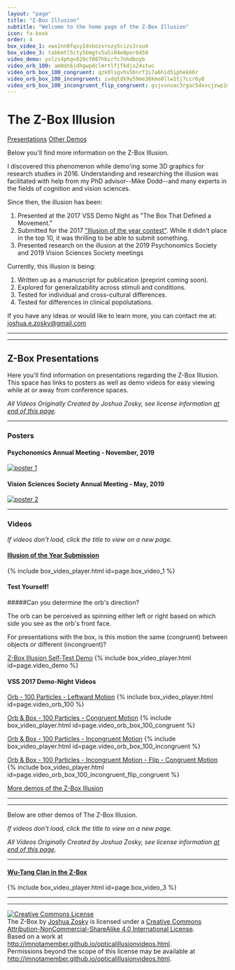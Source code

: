```yaml
---
layout: "page"
title: "Z-Box Illusion"
subtitle: "Welcome to the home page of the Z-Box Illusion"
icon: fa-book
order: 4
box_video_1: xwo1nn8fqsy1dvbozvrozy5cizs3rxu4
box_video_3: tabkmtl5cty5bmgtv5u5i04e8per0450
video_demo: yxlzs4phgv829cf087hbirfc7nhdboyb
video_orb_100: am0dn6jdhgwpdclmrtlfjfkdjs24stwc
video_orb_box_100_congruent: qzk0lsgvhs5bnrf3i7a6hid5iphek66r
video_orb_box_100_incongruent: ivdqtdk9y59me36kmo8llw1tj7ccr6y8
video_orb_box_100_incongruent_flip_congruent: gsjvvnuac3rgac5dxvcjzwp1mn9xql4n 
---
```


# The Z-Box Illusion

<a href="#presentations" class="button scrolly">Presentations</a>
<a href="#demos" class="button scrolly">Other Demos</a>

Below you'll find more information on the Z-Box Illusion.

I discovered this phenomenon while demo'ing some 3D graphics for research studies in 2016. Understanding and researching the illusion was facilitated with help from my PhD advisor--Mike Dodd--and many experts in the fields of cognition and vision sciences.

Since then, the illusion has been:
1. Presented at the 2017 VSS Demo Night as "The Box That Defined a Movement."
2. Submitted for the 2017 ["Illusion of the year contest"](http://illusionoftheyear.com/). While it didn't place in the top 10, it was thrilling to be able to submit something.
3. Presented research on the illusion at the 2019 Psychonomics Society and 2019 Vision Sciences Society meetings

Currently, this illusion is being:
1. Written up as a manuscript for publication (preprint coming soon).
2. Explored for generalizability across stimuli and conditions.
3. Tested for individual and cross-cultural differences.
4. Tested for differences in clinical popolutations.

If you have any ideas or would like to learn more, you can contact me at: <joshua.e.zosky@gmail.com>

----
****

<section id="presentations">

## Z-Box Presentations

Here you'll find information on presentations regarding the Z-Box Illusion. This space has links to posters as well as demo videos for easy viewing while at or away from conference spaces.

_All Videos Originally Created by Joshua Zosky, see license information [at end of this page](#license)._

----


### Posters

#### Psychonomics Annual Meeting - November, 2019

[![poster 1][poster1]](https://imnotamember.github.io/Z-Box-Presentation/Z-Box%20Poster%20-%20Psychonomics.pdf)

#### Vision Sciences Society Annual Meeting - May, 2019

[![poster 2][poster2]](https://imnotamember.github.io/Z-Box-Presentation/Z-Box%20Poster%20-%20VSS.pdf)

----


### Videos
*If videos don't load, click the title to view on a new page.*

#### [Illusion of the Year Submission](https://unl.box.com/s/xwo1nn8fqsy1dvbozvrozy5cizs3rxu4)
{% include box_video_player.html id=page.box_video_1 %}

#### Test Yourself!

#####Can you determine the orb's direction?

The orb can be perceived as spinning either left or right based on which side you see as the orb's front face.

For presentations with the box, is this motion the same (congruent) between objects or different (incongruent)?

[Z-Box Illusion Self-Test Demo](https://unl.box.com/v/Z-Box-Illusion)
{% include box_video_player.html id=page.video_demo %}

#### VSS 2017 Demo-Night Videos

[Orb - 100 Particles - Leftward Motion](https://unl.box.com/s/am0dn6jdhgwpdclmrtlfjfkdjs24stwc)
{% include box_video_player.html id=page.video_orb_100 %}

[Orb & Box - 100 Particles - Congruent Motion](https://unl.box.com/s/qzk0lsgvhs5bnrf3i7a6hid5iphek66r)
{% include box_video_player.html id=page.video_orb_box_100_congruent %}

[Orb & Box - 100 Particles - Incongruent Motion](https://unl.box.com/s/ivdqtdk9y59me36kmo8llw1tj7ccr6y8)
{% include box_video_player.html id=page.video_orb_box_100_incongruent %}

[Orb & Box - 100 Particles - Incongruent Motion - Flip - Congruent Motion](https://unl.box.com/s/gsjvvnuac3rgac5dxvcjzwp1mn9xql4n)
{% include box_video_player.html id=page.video_orb_box_100_incongruent_flip_congruent %}

[More demos of the Z-Box Illusion](https://imnotamember.github.io/z-box_videos)

</section>

----
****

<section id="demos">

Below are other demos of The Z-Box Illusion.

*If videos don't load, click the title to view on a new page.*

_All Videos Originally Created by Joshua Zosky, see license information [at end of this page](#license)._

----

#### [Wu-Tang Clan in the Z-Box](https://unl.box.com/s/tabkmtl5cty5bmgtv5u5i04e8per0450)
{% include box_video_player.html id=page.box_video_3 %}

</section>

----
****

<section id="license">
<a rel="license" href="http://creativecommons.org/licenses/by-nc-sa/4.0/">
    <img alt="Creative Commons License" style="border-width:0" src="https://i.creativecommons.org/l/by-nc-sa/4.0/88x31.png" />
</a>
<br />
<span xmlns:dct="http://purl.org/dc/terms/" href="http://purl.org/dc/dcmitype/MovingImage" property="dct:title" rel="dct:type">The Z-Box</span> by <a xmlns:cc="http://creativecommons.org/ns#" href="http://imnotamember.github.io/opticalillusionvideos.html" property="cc:attributionName" rel="cc:attributionURL">Joshua Zosky</a> is licensed under a <a rel="license" href="http://creativecommons.org/licenses/by-nc-sa/4.0/">Creative Commons Attribution-NonCommercial-ShareAlike 4.0 International License</a>.<br />Based on a work at <a xmlns:dct="http://purl.org/dc/terms/" href="http://imnotamember.github.io/opticalillusionvideos.html" rel="dct:source">http://imnotamember.github.io/opticalillusionvideos.html</a>.<br />Permissions beyond the scope of this license may be available at <a xmlns:cc="http://creativecommons.org/ns#" href="http://imnotamember.github.io/opticalillusionvideos.html" rel="cc:morePermissions">http://imnotamember.github.io/opticalillusionvideos.html</a>.
</section>

[poster1]: Z-Box%20Poster%20-%20Psychonomics.jpg "Psychonomics 2019"
[poster2]: Z-Box%20Poster%20-%20VSS.jpg "VSS 2019"

